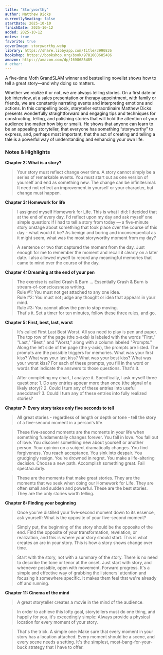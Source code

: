 ```yaml
---
title: "Storyworthy"
author: Matthew Dicks
currentlyReading: false
startDate: 2025-10-10
finishDate: 2025-10-12
added: 2025-10-12
notes: true
favorite: true
coverImage: storyworthy.webp
library: https://share.libbyapp.com/title/3990836
bookshop: https://bookshop.org/book/9781608685486
amazon: https://amazon.com/dp/1608685489
# other: 
---
```


A five-time Moth GrandSLAM winner and bestselling novelist shows how to tell a great story—and why doing so matters.  

Whether we realize it or not, we are always telling stories. On a first date or job interview, at a sales presentation or therapy appointment, with family or friends, we are constantly narrating events and interpreting emotions and actions. In this compelling book, storyteller extraordinaire Matthew Dicks presents wonderfully straightforward and engaging tips and techniques for constructing, telling, and polishing stories that will hold the attention of your audience (no matter how big or small). He shows that anyone can learn to be an appealing storyteller, that everyone has something “storyworthy” to express, and, perhaps most important, that the act of creating and telling a tale is a powerful way of understanding and enhancing your own life.  

### Notes & Highlights

**Chapter 2: What is a story?**  
> Your story must reflect change over time. A story cannot simply be a series of remarkable events. You must start out as one version of yourself and end as something new. The change can be infinitesimal. It need not reflect an improvement in yourself or your character, but change must happen.

**Chapter 3: Homework for life**  
> I assigned myself Homework for Life. This is what I did: I decided that at the end of every day, I'd reflect upon my day and ask myself one simple question: If I had to tell a story from today — a five-minute story onstage about something that took place over the course of this day - what would it be? As benign and boring and inconsequential as it might seem, what was the most storyworthy moment from my day?  

> A sentence or two that captured the moment from the day. Just enough for me to remember the moment and recall it clearly on a later date. I also allowed myself to record any meaningful memories that came to mind over the course of the day.  

**Chapter 4: Dreaming at the end of your pen**  
> The exercise is called Crash & Burn … Essentially Crash & Burn is stream-of-consciousness writing.  
> Rule #1: You must not get attached to any one idea.  
> Rule #2: You must not judge any thought or idea that appears in your mind.  
> Rule #3: You cannot allow the pen to stop moving.  
> That's it. Set a timer for ten minutes, follow these three rules, and go.  

**Chapter 5: First, best, last, worst**  
> It's called First Last Best Worst. All you need to play is pen and paper. The top row of the page (the x-axis) is labeled with the words "First," "Last," "Best," and "Worst," along with a column labeled "Prompts." Along the left side of the page (the y-axis), the prompts are listed. The prompts are the possible triggers for memories. What was your first kiss? What was your last kiss? What was your best kiss? What was your worst kiss? For each of these prompts, you fill in the word or words that indicate the answers to those questions. That's it.  

> After completing my chart, I analyze it. Specifically, I ask myself three questions: 1. Do any entries appear more than once (the signal of a likely story)? 2. Could I turn any of these entries into useful anecdotes? 3. Could I turn any of these entries into fully realized stories?  

**Chapter 7: Every story takes only five seconds to tell**  
> All great stories - regardless of length or depth or tone - tell the story of a five-second moment in a person's life.  

> These five-second moments are the moments in your life when something fundamentally changes forever. You fall in love. You fall out of love. You discover something new about yourself or another person. Your opinion on a subject dramatically changes. You find forgiveness. You reach acceptance. You sink into despair. You grudgingly resign. You're drowned in regret. You make a life-altering decision. Choose a new path. Accomplish something great. Fail spectacularly.  

> These are the moments that make great stories. They are the moments that we seek when doing our Homework for Life. They are often small and sudden and powerful. These are the best stories. They are the only stories worth telling.  

**Chapter 8: Finding your beginning**  
> Once you've distilled your five-second moment down to its essence, ask yourself: What is the opposite of your five-second moment?  

> Simply put, the beginning of the story should be the opposite of the end. Find the opposite of your transformation, revelation, or realization, and this is where your story should start. This is what creates an arc in your story. This is how a story shows change over time.  

> Start with the story, not with a summary of the story. There is no need to describe the tone or tenor at the onset. Just start with story, and whenever possible, open with movement. Forward progress. It's a simple and effective way of grabbing the listeners' attention and focusing it somewhere specific. It makes them feel that we're already off and running.  

**Chapter 11: Cinema of the mind**  
> A great storyteller creates a movie in the mind of the audience.  

> In order to achieve this lofty goal, storytellers must do one thing, and happily for you, it's exceedingly simple: Always provide a physical location for every moment of your story.  

> That's the trick. A simple one: Make sure that every moment in your story has a location attached. Every moment should be a scene, and every scene needs a setting. It's the simplest, most-bang-for-your-buck strategy that I have to offer.  